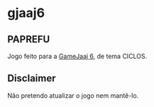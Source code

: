 # gjaaj6

## PAPREFU

Jogo feito para a [GameJaaj 6](https://itch.io/jam/game-jaaj-6), de tema CICLOS.

## Disclaimer

Não pretendo atualizar o jogo nem mantê-lo.
